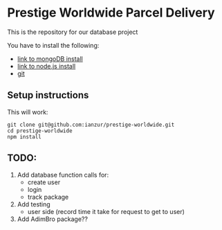 # Prestige Worldwide Parcel Delivery
This is the repository for our database project

You have to install the following:
* [link to mongoDB install](https://docs.mongodb.com/manual/installation/)
* [link to node.js install](https://nodejs.org/en/download/)
* [git](https://git-scm.com/book/en/v2/Getting-Started-Installing-Git)

## Setup instructions
This will work:

```
git clone git@github.com:ianzur/prestige-worldwide.git
cd prestige-worldwide
npm install
```

## TODO:
1. Add database function calls for:
    - create user
    - login
    - track package
2. Add testing
    - user side (record time it take for request to get to user)
3. Add AdimBro package?? 